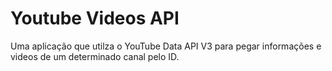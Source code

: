# Youtube Videos API

Uma aplicação que utilza o YouTube Data API V3 para pegar informações e videos de um determinado canal pelo ID.
